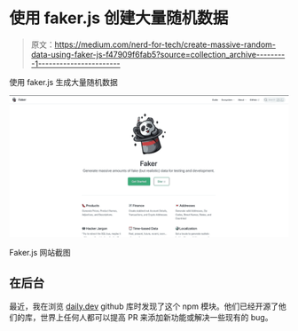 # 使用 faker.js 创建大量随机数据

> 原文：<https://medium.com/nerd-for-tech/create-massive-random-data-using-faker-js-f47909f6fab5?source=collection_archive---------1----------------------->

使用 faker.js 生成大量随机数据

![](img/9dfa6fd4760c8df5197ae223b5aa93f5.png)

Faker.js 网站截图

## 在后台

最近，我在浏览 [daily.dev](https://app.daily.dev/) github 库时发现了这个 npm 模块。他们已经开源了他们的库，世界上任何人都可以提高 PR 来添加新功能或解决一些现有的 bug。